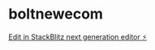 # boltnewecom

[Edit in StackBlitz next generation editor ⚡️](https://stackblitz.com/~/github.com/mossaabd/boltnewecom)